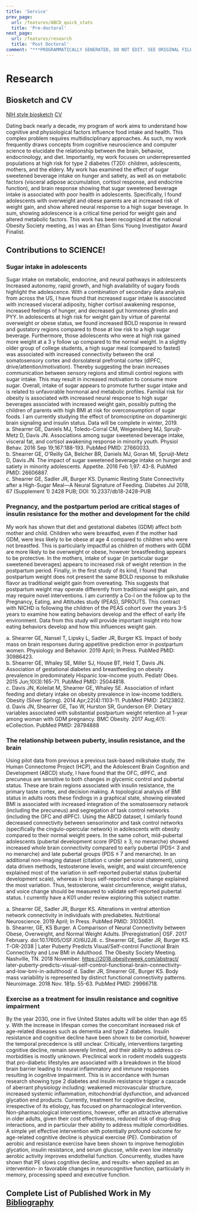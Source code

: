 ```yaml
---
title: 'Service'
prev_page:
  url: /features/ABCD_quick_stats
  title: 'Pre-doctoral'
next_page:
  url: /features/research
  title: 'Post Doctoral'
comment: "***PROGRAMMATICALLY GENERATED, DO NOT EDIT. SEE ORIGINAL FILES IN /content***"
---
```

# Research

## Biosketch and CV
[NIH style biosketch](https://github.com/grace-shearrer/geshearrer/raw/master/gs_web/content/features/SHEARRER_BIOSKETCH.pdf)
[CV](https://github.com/grace-shearrer/geshearrer/raw/master/gs_web/content/features/CURRICULUM%20VITA.pdf)

Dating back nearly a decade, my program of work aims to understand how cognitive and physiological factors influence food intake and health. This complex problem requires multidisciplinary approaches. As such, my work frequently draws concepts from cognitive neuroscience and computer science to elucidate the relationship between the brain, behavior, endocrinology, and diet. Importantly, my work focuses on underrepresented populations at high risk for type 2 diabetes (T2D): children, adolescents, mothers, and the eldery. My work has examined the effect of sugar sweetened beverage intake on hunger and satiety, as well as on metabolic factors (visceral adipose accumulation, cortisol response, and endocrine function), and brain response showing that sugar sweetened beverage intake is associated with poor health in adolescents. Specifically, I found adolescents with overweight and obese parents are at increased risk of weight gain, and show altered neural response to a high sugar beverage. In sum, showing adolescence is a critical time period for weight gain and altered metabolic factors. This work has been recognized at the national Obesity Society meeting, as I was an Ethan Sims Young Investigator Award Finalist.


## Contributions to SCIENCE!

### Sugar intake in adolescents
Sugar intake on metabolic, endocrine, and neural pathways in adolescents Increased autonomy, rapid growth, and high availability of sugary foods highlight the adolescence. With a combination of secondary data analysis from across the US, I have found that increased sugar intake is associated with increased visceral adiposity, higher cortisol awakening response, increased feelings of hunger, and decreased gut hormones ghrelin and PYY. In adolescents at high risk for weight gain by virtue of parental overweight or obese status, we found increased BOLD response in reward and gustatory regions compared to those at low risk to a high sugar beverage. Furthermore, those adolescents who were at high risk gained more weight at a 3 y follow up compared to the normal weight. In a slightly older group of college students, a high sugar meal (compared to fasted) was associated with increased connectivity between the oral somatosensory cortex and dorsolateral prefrontal cortex (dlPFC, drive/attention/motivation). Thereby suggesting the brain increases communication between sensory regions and stimuli control regions with sugar intake. This may result in increased motivation to consume more sugar. Overall, intake of sugar appears to promote further sugar intake and is related to unfavorable hormonal and metabolic profiles. Familial risk for obesity is associated with increased neural response to high sugar beverages associated with increased weight gain, possibly putting the children of parents with high BMI at risk for overconsumption of sugar foods. I am currently studying the effect of bromocriptine on dopaminergic brain signaling and insulin status. Data will be complete in winter, 2019.     
a.	Shearrer GE, Daniels MJ, Toledo-Corral CM, Weigensberg MJ, Spruijt-Metz D, Davis JN. Associations among sugar sweetened beverage intake, visceral fat, and cortisol awakening response in minority youth. Physiol Behav. 2016 Sep 19;167:188-193. PubMed PMID: 27660033.   
b.	Shearrer GE, O'Reilly GA, Belcher BR, Daniels MJ, Goran MI, Spruijt-Metz D, Davis JN. The impact of sugar sweetened beverage intake on hunger and satiety in minority adolescents. Appetite. 2016 Feb 1;97: 43-8. PubMed PMID: 26606887.   
c.	Shearrer GE, Sadler JR, Burger KS. Dynamic Resting State Connectivity after a High-Sugar Meal—A Neural Signature of Feeding. Diabetes Jul 2018, 67 (Supplement 1) 2428 PUB; DOI: 10.2337/db18-2428-PUB  

### Pregnancy, and the postpartum period are critical stages of insulin resistance for the mother and development for the child
My work has shown that diet and gestational diabetes (GDM) affect both mother and child. Children who were breastfed, even if the mother had GDM, were less likely to be obese at age 4 compared to children who were not breastfed. This is particularly impactful as children of mothers with GDM are more likely to be overweight or obese, however breastfeeding appears to be protective. In the mothers, intake of sugar (in particular sugar sweetened beverages) appears to increased risk of weight retention in the postpartum period. Finally, in the first study of its kind, I found that postpartum weight does not present the same BOLD response to milkshake flavor as traditional weight gain from overeating. This suggests that postpartum weight may operate differently from traditional weight gain, and may require novel interventions. I am currently a Co-I on the follow up to the Pregnancy, Eating, and Attitudes study (PEAS), SPROUTS. This contract with NICHD is following the children of the PEAS cohort over the years 3-5 years to examine how eating behaviors develop and the effect of early life environment. Data from this study will provide important insight into how eating behaviors develop and how this influences weight gain.

a.	Shearrer GE, Nansel T, Lipsky L, Sadler JR, Burger KS. Impact of body mass on brain responses during appetitive prediction error in postpartum women. Physiology and Behavior. 2019 April; In Press. PubMed PMID: 30986423.   
b.	Shearrer GE, Whaley SE, Miller SJ, House BT, Held T, Davis JN. Association of gestational diabetes and breastfeeding on obesity prevalence in predominately Hispanic low-income youth. Pediatr Obes. 2015 Jun;10(3):165-71. PubMed PMID: 25044818.   
c.	Davis JN, Koleilat M, Shearrer GE, Whaley SE. Association of infant feeding and dietary intake on obesity prevalence in low-income toddlers. Obesity (Silver Spring). 2014 Apr;22(4):1103-11. PubMed PMID: 24123802.   
d.	Davis JN, Shearrer GE, Tao W, Hurston SR, Gunderson EP. Dietary variables associated with substantial postpartum weight retention at 1-year among woman with GDM pregnancy. BMC Obesity. 2017 Aug;4(1): eCollection. PubMed PMID: 28794888  

### The relationship between puberty, insulin resistance, and the brain
Using pilot data from previous a previous task-based milkshake study, the Human Connectome Project (HCP), and the Adolescent Brain Cognition and Development (ABCD) study, I have found that the OFC, dlPFC, and precuneus are sensitive to both changes in glycemic control and pubertal status. These are brain regions associated with insulin resistance, the primary taste cortex, and decision making. A topological analysis of BMI status in adults roots these findings in a graphical state, showing elevated BMI is associated with increased integration of the somatosensory network (including the precuneus) and segregation of task control networks (including the OFC and dlPFC). Using the ABCD dataset, I similarly found decreased connectivity between sensorimotor and task control networks (specifically the cingulo-opercular network) in adolescents with obesity compared to their normal weight peers. In the same cohort, mid-pubertal adolescents (pubertal development score (PDS) ≥ 3, no menarche) showed increased whole brain connectivity compared to early pubertal (PDS< 3 and no menarche) and late pubertal groups (PDS ≤ 7 and menarche). In an additional non-imaging dataset (citation c under personal statement), using data driven methods, testosterone levels, weight, and waist circumference explained most of the variation in self-reported pubertal status (pubertal development scale), whereas in boys self-reported voice change explained the most variation. Thus, testosterone, waist circumference, weight status, and voice change should be measured to validate self-reported pubertal status. I currently have a K01 under review exploring this subject matter.

a.	Shearrer GE, Sadler JR, Burger KS. Alterations in ventral attention network connectivity in individuals with prediabetes. Nutritional Neuroscience. 2019 April; In Press. PubMed PMID: 31030631.  
b.	Shearrer, GE, KS Burger. A Comparison of Neural Connectivity between Obese, Overweight, and Normal Weight Adults. [Preregistration] OSF. 2017 February. doi:10.17605/OSF.IO/6U2J8.
c.	Shearrer GE, Sadler JR, Burger KS. T-OR-2038 | Later Puberty Predicts Visual/Self-control Functional Brain Connectivity and Low BMI in Adulthood. The Obesity Society Meeting. Nashville, TN. 2018 November. https://2018.obesityweek.com/abstract/  later-puberty-predicts-visual-self-control-functional-brain-connectivity-and-low-bmi-in-adulthood/
d.	Sadler JR, Shearrer GE, Burger KS. Body mass variability is represented by distinct functional connectivity patterns. Neuroimage. 2018 Nov. 181p. 55-63. PubMed PMID: 29966718.  

### Exercise as a treatment for insulin resistance and cognitive impairment
By the year 2030, one in five United States adults will be older than age 65 y. With the increase in lifespan comes the concomitant increased risk of age-related diseases such as dementia and type 2 diabetes. Insulin resistance and cognitive decline have been shown to be comorbid, however the temporal precedence is still unclear. Critically, interventions targeting cognitive decline, remain severely limited, and their ability to address co-morbidities is mostly unknown. Preclinical work in rodent models suggests that pro-diabetic lifestyles are associated with a breakdown in the blood brain barrier leading to neural inflammatory and immune responses resulting in cognitive impairment. This is in accordance with human research showing type 2 diabetes and insulin resistance trigger a cascade of aberrant physiology including: weakened microvascular structure, increased systemic inflammation, mitochondrial dysfunction, and advanced glycation end products. Currently, treatment for cognitive decline, irrespective of its etiology, has focused on pharmacological intervention. Non-pharmacological interventions, however, offer an attractive alternative in older adults, given their cost effectiveness, reduced risk of drug-drug interactions, and in particular their ability to address multiple comorbidities. A simple yet effective intervention with potentially profound outcome for age-related cognitive decline is physical exercise (PE). Combination of aerobic and resistance exercise have been shown to improve hemoglobin glycation, insulin resistance, and serum glucose, while even low intensity aerobic activity improves endothelial function. Concurrently, studies have shown that PE slows cognitive decline, and results- when applied as an intervention- in favorable changes in neurocognitive function, particularly in memory, processing speed and executive function.

## Complete List of Published Work in My [Bibliography](https://www.ncbi.nlm.nih.gov/pubmed/?term=Shearrer+GE+%5BAuthor%5D)
